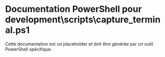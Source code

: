# Documentation PowerShell pour development\scripts\capture_terminal.ps1

Cette documentation est un placeholder et doit être générée par un outil PowerShell spécifique.
